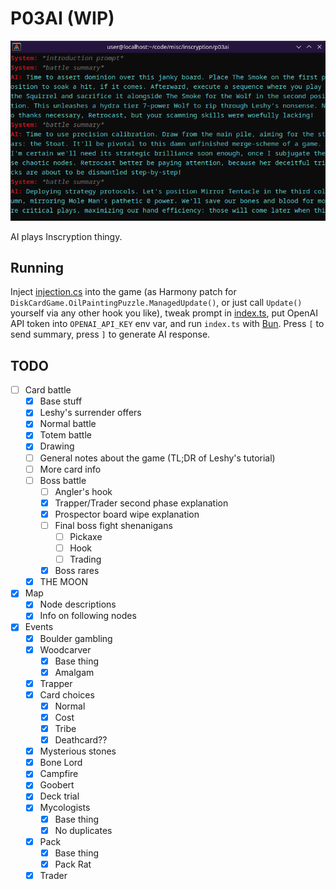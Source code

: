# P03AI (WIP)

![Screenshot](screenshot.png)

AI plays Inscryption thingy.

## Running

Inject [injection.cs](injection.cs) into the game (as Harmony patch for `DiskCardGame.OilPaintingPuzzle.ManagedUpdate()`, or just call `Update()` yourself via any other hook you like), tweak prompt in [index.ts](index.ts#L5), put OpenAI API token into `OPENAI_API_KEY` env var, and run `index.ts` with [Bun](https://bun.sh).
Press `[` to send summary, press `]` to generate AI response.

## TODO

- [ ] Card battle
  - [x] Base stuff
  - [x] Leshy's surrender offers
  - [x] Normal battle
  - [x] Totem battle
  - [x] Drawing
  - [ ] General notes about the game (TL;DR of Leshy's tutorial)
  - [ ] More card info
  - [ ] Boss battle
    - [ ] Angler's hook
    - [x] Trapper/Trader second phase explanation
    - [x] Prospector board wipe explanation
    - [ ] Final boss fight shenanigans
      - [ ] Pickaxe
      - [ ] Hook
      - [ ] Trading
    - [x] Boss rares
  - [x] THE MOON
- [x] Map
  - [x] Node descriptions
  - [x] Info on following nodes
- [x] Events
  - [x] Boulder gambling
  - [x] Woodcarver
    - [x] Base thing
    - [x] Amalgam
  - [x] Trapper
  - [x] Card choices
    - [x] Normal
    - [x] Cost
    - [x] Tribe
    - [x] Deathcard??
  - [x] Mysterious stones
  - [x] Bone Lord
  - [x] Campfire
  - [x] Goobert
  - [x] Deck trial
  - [x] Mycologists
    - [x] Base thing
    - [x] No duplicates
  - [x] Pack
    - [x] Base thing
    - [x] Pack Rat
  - [x] Trader
